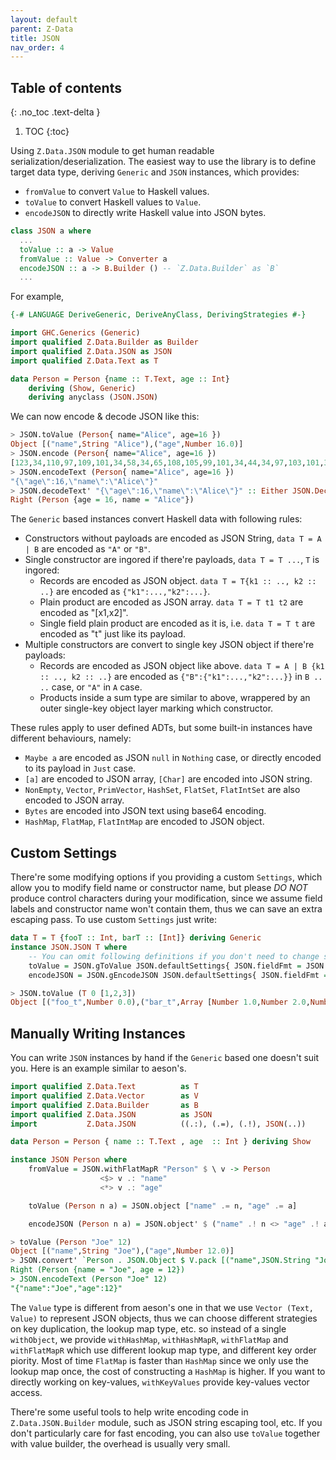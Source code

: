 ```yaml
---
layout: default
parent: Z-Data
title: JSON
nav_order: 4
---
```


## Table of contents
{: .no_toc .text-delta }

1. TOC
{:toc}

Using `Z.Data.JSON` module to get human readable serialization/deserialization. The easiest way to use the library is to define target data type, deriving
`Generic` and `JSON` instances, which provides:

* `fromValue` to convert `Value` to Haskell values.
* `toValue` to convert Haskell values to `Value`.
* `encodeJSON` to directly write Haskell value into JSON bytes.

```haskell
class JSON a where
  ...
  toValue :: a -> Value
  fromValue :: Value -> Converter a
  encodeJSON :: a -> B.Builder () -- `Z.Data.Builder` as `B`
  ...
```

For example,

```haskell
{-# LANGUAGE DeriveGeneric, DeriveAnyClass, DerivingStrategies #-}

import GHC.Generics (Generic)
import qualified Z.Data.Builder as Builder
import qualified Z.Data.JSON as JSON
import qualified Z.Data.Text as T

data Person = Person {name :: T.Text, age :: Int}
    deriving (Show, Generic)
    deriving anyclass (JSON.JSON)
```

We can now encode & decode JSON like this:

```haskell
> JSON.toValue (Person{ name="Alice", age=16 })
Object [("name",String "Alice"),("age",Number 16.0)]
> JSON.encode (Person{ name="Alice", age=16 })
[123,34,110,97,109,101,34,58,34,65,108,105,99,101,34,44,34,97,103,101,34,58,49,54,125]
> JSON.encodeText (Person{ name="Alice", age=16 })
"{\"age\":16,\"name\":\"Alice\"}"
> JSON.decodeText' "{\"age\":16,\"name\":\"Alice\"}" :: Either JSON.DecodeError Person
Right (Person {age = 16, name = "Alice"})
```

The `Generic` based instances convert Haskell data with following rules:

* Constructors without payloads are encoded as JSON String, `data T = A | B` are encoded as `"A"` or `"B"`.
* Single constructor are ingored if there're payloads, `data T = T ...`,  `T` is ingored:
  * Records are encoded as JSON object. `data T = T{k1 :: .., k2 :: ..}` are encoded as `{"k1":...,"k2":...}`.
  * Plain product are encoded as JSON array. `data T = T t1 t2` are encoded as "[x1,x2]".
  * Single field plain product are encoded as it is, i.e. `data T = T t` are encoded as "t" just like its payload.
* Multiple constructors are convert to single key JSON object if there're payloads:
  * Records are encoded as JSON object like above. `data T = A | B {k1 :: .., k2 :: ..}` are encoded as
    `{"B":{"k1":...,"k2":...}}` in `B .. ..` case, or `"A"` in `A` case.
  * Products inside a sum type are similar to above, wrappered by an outer single-key object layer marking which constructor.

These rules apply to user defined ADTs, but some built-in instances have different behaviours, namely:

* `Maybe a` are encoded as JSON `null` in `Nothing` case, or directly encoded to its payload in `Just` case.
* `[a]` are encoded to JSON array, `[Char]` are encoded into JSON string.
* `NonEmpty`, `Vector`, `PrimVector`, `HashSet`, `FlatSet`, `FlatIntSet` are also encoded to JSON array.
* `Bytes` are encoded into JSON text using base64 encoding.
* `HashMap`, `FlatMap`, `FlatIntMap` are encoded to JSON object.

## Custom Settings

There're some modifying options if you providing a custom `Settings`, which
allow you to modify field name or constructor name, but please *DO NOT*
produce control characters during your modification, since we assume field
labels and constructor name won't contain them, thus we can save an extra
escaping pass. To use custom `Settings` just write:

```haskell
data T = T {fooT :: Int, barT :: [Int]} deriving Generic
instance JSON.JSON T where
    -- You can omit following definitions if you don't need to change settings
    toValue = JSON.gToValue JSON.defaultSettings{ JSON.fieldFmt = JSON.snakeCase } . from
    encodeJSON = JSON.gEncodeJSON JSON.defaultSettings{ JSON.fieldFmt = JSON.snakeCase } . from
```

```haskell
> JSON.toValue (T 0 [1,2,3])
Object [("foo_t",Number 0.0),("bar_t",Array [Number 1.0,Number 2.0,Number 3.0])]
```

## Manually Writing Instances

You can write `JSON` instances by hand if the `Generic` based one doesn't suit you.
Here is an example similar to aeson's.

```haskell
import qualified Z.Data.Text          as T
import qualified Z.Data.Vector        as V
import qualified Z.Data.Builder       as B
import qualified Z.Data.JSON          as JSON
import           Z.Data.JSON          ((.:), (.=), (.!), JSON(..))

data Person = Person { name :: T.Text , age  :: Int } deriving Show

instance JSON Person where
    fromValue = JSON.withFlatMapR "Person" $ \ v -> Person
                    <$> v .: "name"
                    <*> v .: "age"

    toValue (Person n a) = JSON.object ["name" .= n, "age" .= a]

    encodeJSON (Person n a) = JSON.object' $ ("name" .! n <> "age" .! a)
```

```haskell
> toValue (Person "Joe" 12)
Object [("name",String "Joe"),("age",Number 12.0)]
> JSON.convert' `Person . JSON.Object $ V.pack [("name",JSON.String "Joe"),("age",JSON.Number 12.0)]
Right (Person {name = "Joe", age = 12})
> JSON.encodeText (Person "Joe" 12)
"{"name":"Joe","age":12}"
```

The `Value` type is different from aeson's one in that we use `Vector (Text, Value)` to represent JSON objects, thus
we can choose different strategies on key duplication, the lookup map type, etc. so instead of a single `withObject`,
we provide `withHashMap`, `withHashMapR`, `withFlatMap` and `withFlatMapR` which use different lookup map type, and different key order piority. Most of time `FlatMap` is faster than `HashMap` since we only use the lookup map once, the cost of constructing a `HashMap` is higher. If you want to directly working on key-values, `withKeyValues` provide key-values vector access.

There're some useful tools to help write encoding code in `Z.Data.JSON.Builder` module, such as JSON string escaping tool, etc. If you don't particularly care for fast encoding, you can also use `toValue` together with value builder, the overhead is usually very small.
